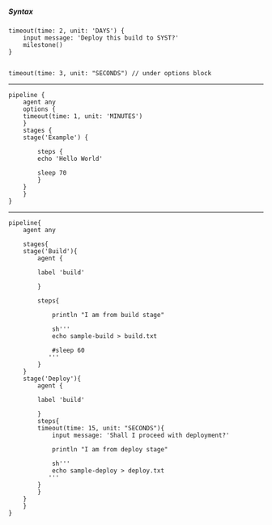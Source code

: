 
##### Syntax

	timeout(time: 2, unit: 'DAYS') {
		input message: 'Deploy this build to SYST?'
		milestone()
	}


	timeout(time: 3, unit: "SECONDS") // under options block

------------------------

	pipeline {
	    agent any
	    options {
		timeout(time: 1, unit: 'MINUTES')
	    }
	    stages {
		stage('Example') {

		    steps {
			echo 'Hello World'
			
			sleep 70
		    }
		}
	    }
	}

------------------------

	pipeline{
	    agent any

	    stages{
		stage('Build'){
		    agent {

			label 'build'

		    }

		    steps{

			    println "I am from build stage"

			    sh'''
				echo sample-build > build.txt

				#sleep 60
			   '''
		    }
		}
		stage('Deploy'){
		    agent {

			label 'build'

		    }
		    steps{
			timeout(time: 15, unit: "SECONDS"){
			    input message: 'Shall I proceed with deployment?'

			    println "I am from deploy stage"

			    sh'''
				echo sample-deploy > deploy.txt
			   '''
			}   
		    }
		}
	    }
	}
